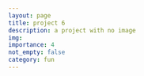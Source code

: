 ```yaml
---
layout: page
title: project 6
description: a project with no image
img:
importance: 4
not_empty: false
category: fun
---
```

